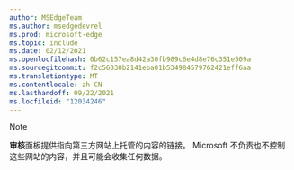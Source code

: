 ```yaml
---
author: MSEdgeTeam
ms.author: msedgedevrel
ms.prod: microsoft-edge
ms.topic: include
ms.date: 02/12/2021
ms.openlocfilehash: 0b62c157ea8d42a30fb989c6e4d8e76c351e509a
ms.sourcegitcommit: f2c56030b2141eba01b534984579762421eff6aa
ms.translationtype: MT
ms.contentlocale: zh-CN
ms.lasthandoff: 09/22/2021
ms.locfileid: "12034246"
---
```

> [!NOTE]
> **审核**面板提供指向第三方网站上托管的内容的链接。  Microsoft 不负责也不控制这些网站的内容，并且可能会收集任何数据。
>

<!-- links -->
